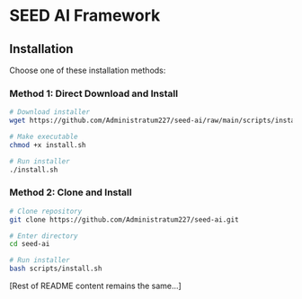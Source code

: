 # SEED AI Framework

## Installation

Choose one of these installation methods:

### Method 1: Direct Download and Install
```bash
# Download installer
wget https://github.com/Administratum227/seed-ai/raw/main/scripts/install.sh

# Make executable
chmod +x install.sh

# Run installer
./install.sh
```

### Method 2: Clone and Install
```bash
# Clone repository
git clone https://github.com/Administratum227/seed-ai.git

# Enter directory
cd seed-ai

# Run installer
bash scripts/install.sh
```

[Rest of README content remains the same...]